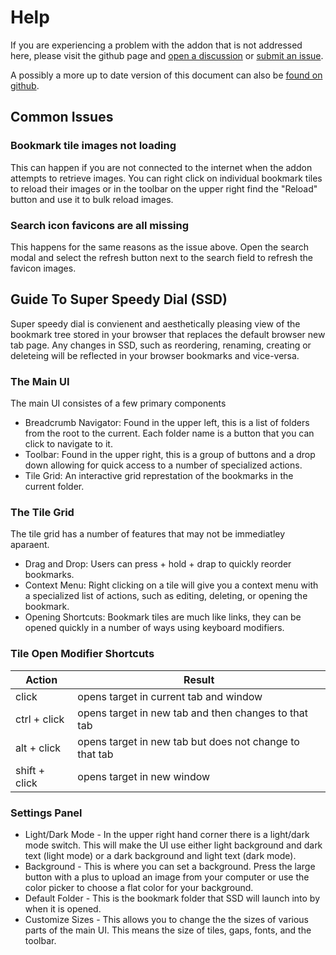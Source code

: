 # Help

If you are experiencing a problem with the addon that is not addressed here, please visit the github page and [open a discussion](https://github.com/wilgaboury/super-speedy-dial/discussions/new?category=q-a) or [submit an issue](https://github.com/wilgaboury/super-speedy-dial/issues/new).

A possibly a more up to date version of this document can also be [found on github](https://github.com/wilgaboury/super-speedy-dial/blob/master/help.md).

## Common Issues

### Bookmark tile images not loading

This can happen if you are not connected to the internet when the addon attempts to retrieve images. You can right click on individual bookmark tiles to reload their images or in the toolbar on the upper right find the "Reload" button and use it to bulk reload images.

### Search icon favicons are all missing

This happens for the same reasons as the issue above. Open the search modal and select the refresh button next to the search field to refresh the favicon images.

## Guide To Super Speedy Dial (SSD)

Super speedy dial is convienent and aesthetically pleasing view of the bookmark tree stored in your browser that replaces the default browser new tab page. Any changes in SSD, such as reordering, renaming, creating or deleteing will be reflected in your browser bookmarks and vice-versa.

### The Main UI

The main UI consistes of a few primary components

- Breadcrumb Navigator: Found in the upper left, this is a list of folders from the root to the current. Each folder name is a button that you can click to navigate to it.
- Toolbar: Found in the upper right, this is a group of buttons and a drop down allowing for quick access to a number of specialized actions.
- Tile Grid: An interactive grid represtation of the bookmarks in the current folder.

### The Tile Grid

The tile grid has a number of features that may not be immediatley aparaent.

- Drag and Drop: Users can press + hold + drap to quickly reorder bookmarks.
- Context Menu: Right clicking on a tile will give you a context menu with a specialized list of actions, such as editing, deleting, or opening the bookmark.
- Opening Shortcuts: Bookmark tiles are much like links, they can be opened quickly in a number of ways using keyboard modifiers.

### Tile Open Modifier Shortcuts

| Action        | Result                                                  |
| ------------- | ------------------------------------------------------- |
| click         | opens target in current tab and window                  |
| ctrl + click  | opens target in new tab and then changes to that tab    |
| alt + click   | opens target in new tab but does not change to that tab |
| shift + click | opens target in new window                              |

### Settings Panel

- Light/Dark Mode - In the upper right hand corner there is a light/dark mode switch. This will make the UI use either light background and dark text (light mode) or a dark background and light text (dark mode).
- Background - This is where you can set a background. Press the large button with a plus to upload an image from your computer or use the color picker to choose a flat color for your background.
- Default Folder - This is the bookmark folder that SSD will launch into by when it is opened.
- Customize Sizes - This allows you to change the the sizes of various parts of the main UI. This means the size of tiles, gaps, fonts, and the toolbar.
